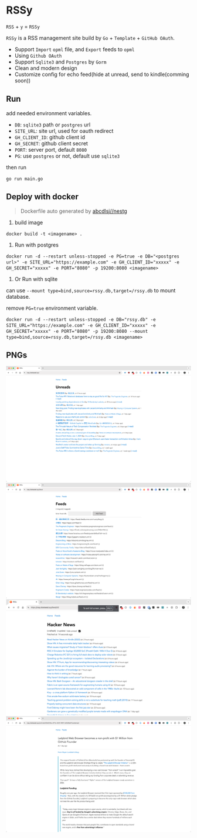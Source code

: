 # RSSy

`RSS` + `y` = `RSSy`

`RSSy` is a RSS management site build by `Go` + `Template` + `GitHub OAuth`.

- Support `Import` `opml` file, and `Export` feeds to `opml`
- Using `Github OAuth`
- Support `Sqlite3` and `Postgres` by `Gorm`
- Clean and modern design
- Customize config for echo feed(hide at unread, send to kindle(comming soon))

## Run
add needed environment variables.
- `DB`: `sqlite3` path or `postgres` url
- `SITE_URL`: site url, used for oauth redirect
- `GH_CLIENT_ID`: github client id
- `GH_SECRET`: github client secret
- `PORT`: server port, default `8080`
- `PG`: use `postgres` or not, default use `sqlite3`

then run
```shell
go run main.go
```

## Deploy with docker
> Dockerfile auto generated by [abcdlsj//nestg](https://github.com/abcdlsj/share/tree/master/go/nestg)

1. build image
```shell
docker build -t <imagename> .
```

1. Run with postgres
```shell
docker run -d --restart unless-stopped -e PG=true -e DB="<postgres url>" -e SITE_URL="https://example.com" -e GH_CLIENT_ID="xxxxx" -e GH_SECRET="xxxxx" -e PORT="8080" -p 19200:8080 <imagename>
```

1. Or Run with sqlite

can use `--mount type=bind,source=rssy.db,target=/rssy.db` to mount database.

remove `PG=true` environment variable.

```shell
docker run -d --restart unless-stopped -e DB="rssy.db" -e SITE_URL="https://example.com" -e GH_CLIENT_ID="xxxxx" -e GH_SECRET="xxxxx" -e PORT="8080" -p 19200:8080 --mount type=bind,source=rssy.db,target=/rssy.db <imagename>
```

## PNGs

![home page](image.png)
![feeds page](image-1.png)
![feed page](image-4.png)
![content page](image-2.png)